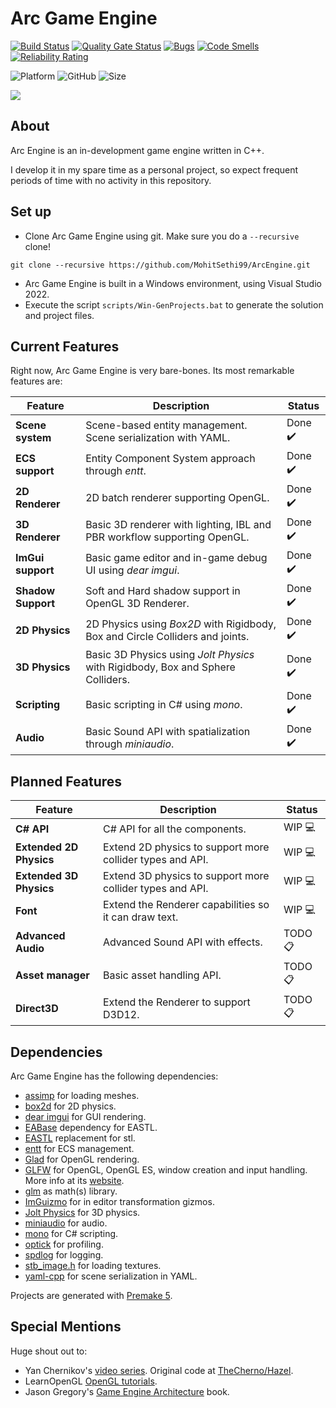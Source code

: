 # Arc Game Engine

[![Build Status](https://github.com/MohitSethi99/ArcEngine/workflows/build/badge.svg)](https://github.com/MohitSethi99/ArcEngine/actions?workflow=build)
[![Quality Gate Status](https://sonarcloud.io/api/project_badges/measure?project=MohitSethi99_ArcGameEngine&metric=alert_status)](https://sonarcloud.io/summary/new_code?id=MohitSethi99_ArcGameEngine)
[![Bugs](https://sonarcloud.io/api/project_badges/measure?project=MohitSethi99_ArcGameEngine&metric=bugs)](https://sonarcloud.io/summary/new_code?id=MohitSethi99_ArcGameEngine)
[![Code Smells](https://sonarcloud.io/api/project_badges/measure?project=MohitSethi99_ArcGameEngine&metric=code_smells)](https://sonarcloud.io/summary/new_code?id=MohitSethi99_ArcGameEngine)
[![Reliability Rating](https://sonarcloud.io/api/project_badges/measure?project=MohitSethi99_ArcGameEngine&metric=reliability_rating)](https://sonarcloud.io/summary/new_code?id=MohitSethi99_ArcGameEngine)

![Platform](https://img.shields.io/badge/platform-Windows-blue?style=flat-square)
![GitHub](https://img.shields.io/github/license/MohitSethi99/ArcEngine?color=blue&style=flat-square)
![Size](https://img.shields.io/github/repo-size/MohitSethi99/ArcEngine?style=flat-square)

![](https://github.com/MohitSethi99/ArcEngine/blob/main/.github/resources/Sponza.png)

## About

Arc Engine is an in-development game engine written in C++.

I develop it in my spare time as a personal project, so expect frequent periods of time with no activity in this repository.

## Set up

- Clone Arc Game Engine using git. Make sure you do a ```--recursive``` clone!
```
git clone --recursive https://github.com/MohitSethi99/ArcEngine.git
```
- Arc Game Engine is built in a Windows environment, using Visual Studio 2022.
- Execute the script `scripts/Win-GenProjects.bat` to generate the solution and project files.

## Current Features

Right now, Arc Game Engine is very bare-bones. Its most remarkable features are:

| Feature               | Description                                                                           | Status   |
| -------               | -----------                                                                           | ------   |
| **Scene system**      | Scene-based entity management. Scene serialization with YAML.                         | Done ✔️ |
| **ECS support**       | Entity Component System approach through *entt*.                                      | Done ✔️ |
| **2D Renderer**       | 2D batch renderer supporting OpenGL.                                                  | Done ✔️ |
| **3D Renderer**       | Basic 3D renderer with lighting, IBL and PBR workflow supporting OpenGL.              | Done ✔️ |
| **ImGui support**     | Basic game editor and in-game debug UI using *dear imgui*.                            | Done ✔️ |
| **Shadow Support**    | Soft and Hard shadow support in OpenGL 3D Renderer.                                   | Done ✔️ |
| **2D Physics**        | 2D Physics using *Box2D* with Rigidbody, Box and Circle Colliders and joints.         | Done ✔️ |
| **3D Physics**        | Basic 3D Physics using *Jolt Physics* with Rigidbody, Box and Sphere Colliders.   	  | Done ✔️ |
| **Scripting**         | Basic scripting in C# using *mono*.                                                   | Done ✔️ |
| **Audio**             | Basic Sound API with spatialization through *miniaudio*.                              | Done ✔️ |

## Planned Features

| Feature                | Description                                               | Status   |
| -------                | -----------                                               | ------   |
| **C# API**             | C# API for all the components.                            | WIP 💻  |
| **Extended 2D Physics**| Extend 2D physics to support more collider types and API. | WIP 💻  |
| **Extended 3D Physics**| Extend 3D physics to support more collider types and API. | WIP 💻  |
| **Font**               | Extend the Renderer capabilities so it can draw text.     | WIP 💻  |
| **Advanced Audio**     | Advanced Sound API with effects.                          | TODO 📋 |
| **Asset manager**      | Basic asset handling API.                                 | TODO 📋 |
| **Direct3D**           | Extend the Renderer to support D3D12.                     | TODO 📋 |

## Dependencies

Arc Game Engine has the following dependencies:

  - [assimp](https://github.com/assimp/assimp) for loading meshes.
  - [box2d](https://github.com/erincatto/box2d.git) for 2D physics.
  - [dear imgui](https://github.com/ocornut/imgui) for GUI rendering.
  - [EABase](https://github.com/electronicarts/EABase) dependency for EASTL.
  - [EASTL](https://github.com/electronicarts/EASTL) replacement for stl.
  - [entt](https://github.com/skypjack/entt) for ECS management.
  - [Glad](https://glad.dav1d.de) for OpenGL rendering.
  - [GLFW](https://github.com/glfw/glfw) for OpenGL, OpenGL ES, window creation and input handling. More info at its [website](https://www.glfw.org/).
  - [glm](https://github.com/g-truc//glm) as math(s) library.
  - [ImGuizmo](https://github.com/CedricGuillemet/ImGuizmo) for in editor transformation gizmos.
  - [Jolt Physics](https://github.com/jrouwe/JoltPhysics) for 3D physics.
  - [miniaudio](https://github.com/mackron/miniaudio) for audio.
  - [mono](https://github.com/mono/mono) for C# scripting.
  - [optick](https://github.com/bombomby/optick) for profiling.
  - [spdlog](https://github.com/gabime/spdlog) for logging.
  - [stb_image.h](https://github.com/nothings/stb) for loading textures.
  - [yaml-cpp](https://github.com/jbeder/yaml-cpp) for scene serialization in YAML.

Projects are generated with [Premake 5](https://github.com/premake/premake-core/releases).

## Special Mentions

Huge shout out to:

  - Yan Chernikov's [video series](https://www.youtube.com/playlist?list=PLlrATfBNZ98dC-V-N3m0Go4deliWHPFwT). Original code at [TheCherno/Hazel](https://github.com/TheCherno/Hazel).
  - LearnOpenGL [OpenGL tutorials](https://learnopengl.com).
  - Jason Gregory's [Game Engine Architecture](https://www.gameenginebook.com) book.
  
